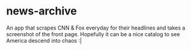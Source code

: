 # news-archive

An app that scrapes CNN &amp; Fox everyday for their headlines and takes a screenshot of the front page. Hopefully it can be a nice catalog to see America descend into chaos :|
